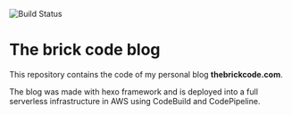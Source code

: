 ![Build Status](https://codebuild.eu-west-1.amazonaws.com/badges?uuid=eyJlbmNyeXB0ZWREYXRhIjoiYllSQkdiRjFCeFBhK01RK0pBUDk0SmhoV2I2TUZ3RDN5U2JnbXZxWklHdDJKNUtvWEtNaDZwenduaGpPdXQxcW9YaC8xU0N5eEVNdmRxeWxLNEZ4ZXJNPSIsIml2UGFyYW1ldGVyU3BlYyI6Imt3cVdjc2V2dm52S1VBeGsiLCJtYXRlcmlhbFNldFNlcmlhbCI6MX0%3D&branch=master)

# The brick code blog

This repository contains the code of my personal blog **thebrickcode.com**.

The blog was made with hexo framework and is deployed into a full serverless infrastructure in AWS using CodeBuild and CodePipeline.
